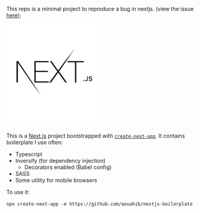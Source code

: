 This repo is a minimal project to reproduce a bug in nextjs. (view the issue [here](https://github.com/vercel/next.js/issues/21752));

<img src="public/next.png" alt="Logo" width="250" height="250"/>
<br/>
<br/>

This is a [Next.js](https://nextjs.org/) project bootstrapped with [`create-next-app`](https://github.com/vercel/next.js/tree/canary/packages/create-next-app).
It contains boilerplate I use often:
-   Typescript
-   Inversify (for dependency injection)
    -   Decorators enabled (Babel config)
-   SASS
-   Some utility for mobile browsers

To use it:
```
npx create-next-app -e https://github.com/aouahib/nextjs-boilerplate
```
